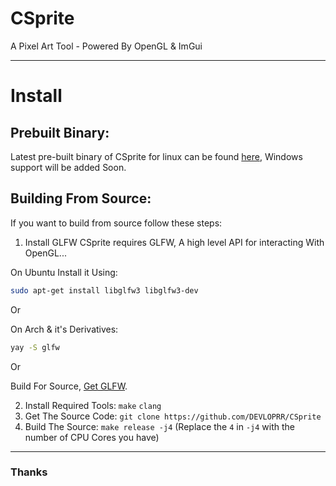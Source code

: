 # CSprite
A Pixel Art Tool - Powered By OpenGL & ImGui

---
# Install
## Prebuilt Binary:
Latest pre-built binary of CSprite for linux can be found [here](https://github.com/DEVLOPRR/CSprite/releases), Windows support will be added Soon.

## Building From Source:
If you want to build from source follow these steps:

1. Install GLFW
CSprite requires GLFW, A high level API for interacting With OpenGL...

On Ubuntu Install it Using:
```bash
sudo apt-get install libglfw3 libglfw3-dev
```

Or

On Arch & it's Derivatives:
```bash
yay -S glfw
```

Or

Build For Source, [Get GLFW](https://www.glfw.org/).

2. Install Required Tools: `make` `clang`
3. Get The Source Code: `git clone https://github.com/DEVLOPRR/CSprite`
4. Build The Source: `make release -j4` (Replace the `4` in `-j4` with the number of CPU Cores you have)

---

### Thanks
